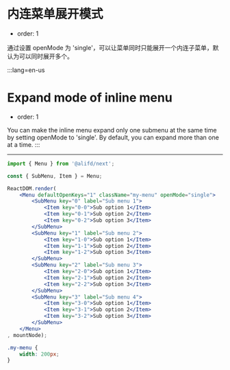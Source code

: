 # 内连菜单展开模式

- order: 1

通过设置 openMode 为 'single'，可以让菜单同时只能展开一个内连子菜单，默认为可以同时展开多个。

:::lang=en-us
# Expand mode of inline menu

- order: 1

You can make the inline menu expand only one submenu at the same time by setting openMode to 'single'. By default, you can expand more than one at a time.
:::

---

````jsx
import { Menu } from '@alifd/next';

const { SubMenu, Item } = Menu;

ReactDOM.render(
    <Menu defaultOpenKeys="1" className="my-menu" openMode="single">
        <SubMenu key="0" label="Sub menu 1">
            <Item key="0-0">Sub option 1</Item>
            <Item key="0-1">Sub option 2</Item>
            <Item key="0-2">Sub option 3</Item>
        </SubMenu>
        <SubMenu key="1" label="Sub menu 2">
            <Item key="1-0">Sub option 1</Item>
            <Item key="1-1">Sub option 2</Item>
            <Item key="1-2">Sub option 3</Item>
        </SubMenu>
        <SubMenu key="2" label="Sub menu 3">
            <Item key="2-0">Sub option 1</Item>
            <Item key="2-1">Sub option 2</Item>
            <Item key="2-2">Sub option 3</Item>
        </SubMenu>
        <SubMenu key="3" label="Sub menu 4">
            <Item key="3-0">Sub option 1</Item>
            <Item key="3-1">Sub option 2</Item>
            <Item key="3-2">Sub option 3</Item>
        </SubMenu>
    </Menu>
, mountNode);
````

````css
.my-menu {
    width: 200px;
}
````
